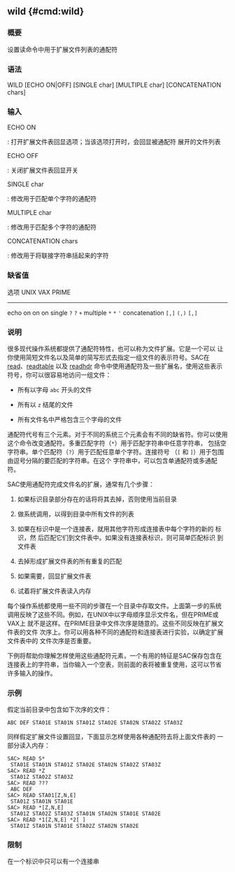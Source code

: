 ## wild {#cmd:wild}

### 概要

设置读命令中用于扩展文件列表的通配符

### 语法

WILD \[ECHO ON|OFF\] \[SINGLE char\] \[MULTIPLE char\] \[CONCATENATION
chars\]

### 输入

ECHO ON

:   打开扩展文件表回显选项；当该选项打开时，会回显被通配符
    展开的文件列表

ECHO OFF

:   关闭扩展文件表回显开关

SINGLE char

:   修改用于匹配单个字符的通配符

MULTIPLE char

:   修改用于匹配多个字符的通配符

CONCATENATION chars

:   修改用于将联接字符串括起来的字符

### 缺省值

  选项            UNIX    VAX     PRIME
  --------------- ------- ------- -------
  echo            on      on      on
  single          `?`     `?`     `+`
  multiple        `*`     `*`     `'`
  concatenation   `[,]`   `(,)`   `[,]`

### 说明

很多现代操作系统都提供了通配符特性，也可以称为文件扩展。它是一个可以
让你使用简短文件名以及简单的简写形式去指定一组文件的表示符号。SAC在
[read](/commands/read.html)、[readtable](/commands/readtable.html) 以及
[readhdr](/commands/readhdr.html)
命令中使用通配符及一些扩展名，使用这些表示符号，你可以很容易地访问一组文件：

-   所有以字母 `abc` 开头的文件

-   所有以 `z` 结尾的文件

-   所有文件名中严格包含三个字母的文件

通配符代号有三个元素。对于不同的系统三个元素会有不同的缺省符。你可以使用
这个命令改变通配符。多重匹配字符（`*`）用于匹配字符串中任意字符串，
包括空字符串。单个匹配符（`?`）用于匹配任意单个字符。连接符号 （`[` 和
`]`）用于包围由逗号分隔的要匹配的字符串。在这个
字符串中，可以包含单通配符或多通配符。

SAC使用通配符完成文件名的扩展，通常有几个步骤：

1.  如果标识目录部分存在的话将将其去掉，否则使用当前目录

2.  做系统调用，以得到目录中所有文件的列表

3.  如果在标识中是一个连接表，就用其他字符形成连接表中每个字符的新的
    标识，然 后匹配它们到文件表中。如果没有连接表标识，则可简单匹配标识
    到文件表

4.  去掉形成扩展文件表的所有重复的匹配

5.  如果需要，回显扩展文件表

6.  试着将扩展文件表读入内存

每个操作系统都使用一些不同的步骤在一个目录中存取文件。上面第一步的系统
调用反映了这些不同。例如，在UNIX中以字母顺序显示文件名，但在PRIME或VAX上
就不是这样。在PRIME目录中文件次序是随意的。这些不同反映在扩展文件表的文件
次序上。你可以用各种不同的通配符和连接表进行实验，以确定扩展文件表中的
文件次序是否重要。

下例将帮助你理解怎样使用这些通配符元素，一个有用的特征是SAC保存包含在
连接表上的字符串，当你输入一个空表，则前面的表将被重复使用，这可以节省
许多输入的操作。

### 示例

假定当前目录中包含如下次序的文件：

``` {.bash}
ABC DEF STA01E STA01N STA01Z STA02E STA02N STA02Z STA03Z
```

同样假定扩展文件设置回显，下面显示怎样使用各种通配符去将上面文件表的
一部分读入内存：

``` {.bash}
SAC> READ S*
 STA01E STA01N STA01Z STA02E STA02N STA02Z STA03Z
SAC> READ *Z
 STA01Z STA02Z STA03Z
SAC> READ ???
 ABC DEF
SAC> READ STA01[Z,N,E]
 STA01Z STA01N STA01E
SAC> READ *[Z,N,E]
 STA01Z STA02Z STA03Z STA01N STA02N STA01E STA02E
SAC> READ *1[Z,N,E] *2[ ]
 STA01Z STA01N STA01E STA02Z STA02N STA02E
```

### 限制

在一个标识中只可以有一个连接串
